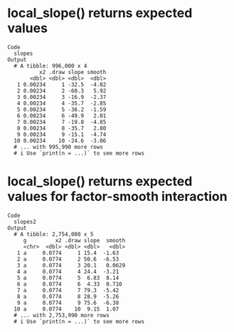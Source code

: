 # local_slope() returns expected values

    Code
      slopes
    Output
      # A tibble: 996,000 x 4
              x2 .draw slope smooth
           <dbl> <dbl> <dbl>  <dbl>
       1 0.00234     1 -32.5  -4.02
       2 0.00234     2 -60.3   5.92
       3 0.00234     3 -16.9  -2.37
       4 0.00234     4 -35.7  -2.85
       5 0.00234     5 -36.2  -1.59
       6 0.00234     6 -49.9   2.01
       7 0.00234     7 -19.8  -4.85
       8 0.00234     8 -35.7   2.80
       9 0.00234     9 -15.1  -4.74
      10 0.00234    10 -24.6  -3.06
      # ... with 995,990 more rows
      # i Use `print(n = ...)` to see more rows

# local_slope() returns expected values for factor-smooth interaction

    Code
      slopes2
    Output
      # A tibble: 2,754,000 x 5
         g         x2 .draw slope  smooth
         <chr>  <dbl> <dbl> <dbl>   <dbl>
       1 a     0.0774     1 15.4  -1.63  
       2 a     0.0774     2 50.6  -6.53  
       3 a     0.0774     3 20.1   0.0629
       4 a     0.0774     4 24.4  -3.21  
       5 a     0.0774     5  6.83  8.14  
       6 a     0.0774     6  4.33  0.710 
       7 a     0.0774     7 79.3  -5.42  
       8 a     0.0774     8 28.9  -5.26  
       9 a     0.0774     9 75.6  -6.38  
      10 a     0.0774    10  9.15  1.07  
      # ... with 2,753,990 more rows
      # i Use `print(n = ...)` to see more rows

